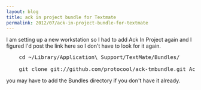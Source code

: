 ```yaml
---
layout: blog
title: ack in project bundle for Textmate
permalink: 2012/07/ack-in-project-bundle-for-textmate
---
```


I am setting up a new workstation so I had to add Ack In Project again and I figured I'd post the link here so I don't have to look for it again.

<pre>
    cd ~/Library/Application\ Support/TextMate/Bundles/

    git clone git://github.com/protocool/ack-tmbundle.git Ack.tmbundle
</pre>

you may have to add the Bundles directory if you don't have it already.
